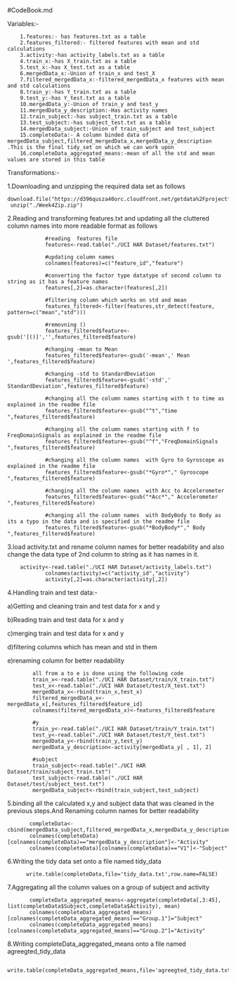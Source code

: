 #CodeBook.md

Variables:-

        1.features:- has features.txt as a table
        2.features_filtered:- filtered features with mean and std calculations
        3.activity:-has activity_labels.txt as a table
        4.train_x:-has X_train.txt as a table
        5.test_x:-has X_test.txt as a table
        6.mergedData_x:-Union of train_x and test_X
        7.filtered_mergedData_x:-filtered_mergedData_x features with mean and std calculations
        8.train_y:-has Y_train.txt as a table
        9.test_y:-has Y_test.txt as a table
        10.mergedData_y:-Union of train_y and test_y
        11.mergedData_y_description:-Has activity names 
        12.train_subject:-has subject_train.txt as a table
        13.test_subject:-has subject_test.txt as a table
        14.mergedData_subject:-Union of train_subject and test_subject
        15.completeData:- A column binded data of mergedData_subject,filtered_mergedData_x,mergedData_y_description .This is the final tidy_set on which we can work upon
        16.completeData_aggregated_means:-mean of all the std and mean values are stored in this table
        
Transformations:-


1.Downloading and unzipping the required data set as follows
    
    download.file("https://d396qusza40orc.cloudfront.net/getdata%2Fprojectfiles%2FUCI%20HAR%20Dataset.zip","Week4Zip.zip",method="libcurl")
     unzip("./Week4Zip.zip")

2.Reading and transforming features.txt and updating all the cluttered column names into more readable format as follows

				
				
				#reading  features file
				features<-read.table("./UCI HAR Dataset/features.txt")
				
				#updating column names
				colnames(features)=c("feature_id","feature")
				
				#converting the factor type datatype of second column to string as it has a feature names
				features[,2]=as.character(features[,2])
				
				#filtering column which works on std and mean
				features_filtered<-filter(features,str_detect(feature, pattern=c("mean","std")))
				
				#removning ()
				features_filtered$feature<-gsub('[()]','',features_filtered$feature)
				
				#changing -mean to Mean
				features_filtered$feature<-gsub('-mean',' Mean ',features_filtered$feature)
				
				#changing -std to StandardDeviation
				features_filtered$feature<-gsub('-std',' StandardDeviation',features_filtered$feature)
				
				#changing all the column names starting with t to time as explained in the readme file
				features_filtered$feature<-gsub("^t","time ",features_filtered$feature)
				
				#changing all the column names starting with f to FreqDomainSignals as explained in the readme file
				features_filtered$feature<-gsub("^f","FreqDomainSignals ",features_filtered$feature)
				
				#changing all the column names  with Gyro to Gyroscope as explained in the readme file
				features_filtered$feature<-gsub("*Gyro*"," Gyroscope ",features_filtered$feature)
				
				#changing all the column names  with Acc to Accelerometer
				features_filtered$feature<-gsub("*Acc*"," Accelerometer  ",features_filtered$feature)
				
				#changing all the column names  with BodyBody to Body as its a typo in the data and is specified in the readme file
				features_filtered$feature<-gsub("*BodyBody*"," Body  ",features_filtered$feature)
        
        
3.load activity.txt and rename column names for better readability and also change the data type of 2nd column to string as it has names in it.

        activity<-read.table("./UCI HAR Dataset/activity_labels.txt")
				colnames(activity)=c("activity_id","activity")
				activity[,2]=as.character(activity[,2])
				
        
 4.Handling train and test data:-
 
a)Getting and cleaning train and test data for x and y

b)Reading train and test data for x and y 

c)merging train and test data for x and y

d)filtering columns which has mean and std in them

e)renaming column for better readability 



            all from a to e is done using the following code
            train_x<-read.table("./UCI HAR Dataset/train/X_train.txt")
            test_x<-read.table("./UCI HAR Dataset/test/X_test.txt")
            mergedData_x<-rbind(train_x,test_x)
            filtered_mergedData_x<-mergedData_x[,features_filtered$feature_id]
            colnames(filtered_mergedData_x)<-features_filtered$feature
            
            #y
            train_y<-read.table("./UCI HAR Dataset/train/Y_train.txt")
            test_y<-read.table("./UCI HAR Dataset/test/Y_test.txt")
            mergedData_y<-rbind(train_y,test_y)
            mergedData_y_description<-activity[mergedData_y[ , 1], 2]
            
            #subject
            train_subject<-read.table("./UCI HAR Dataset/train/subject_train.txt")
            test_subject<-read.table("./UCI HAR Dataset/test/subject_test.txt")
            mergedData_subject<-rbind(train_subject,test_subject)
            
            
5.binding all the calculated x,y and subject data that was cleaned in the previous steps.And Renaming column names for better readability

           completeData<-cbind(mergedData_subject,filtered_mergedData_x,mergedData_y_description)
           colnames(completeData)[colnames(completeData)=="mergedData_y_description"]<-"Activity"
           colnames(completeData)[colnames(completeData)=="V1"]<-"Subject"

6.Writing the tidy data set onto a file named tidy_data
          
          write.table(completeData,file='tidy_data.txt',row.name=FALSE)

7.Aggregating all the column values on a group of subject and activity
  
  
           completeData_aggregated_means<-aggregate(completeData[,3:45], list(completeData$Subject,completeData$Activity), mean)
           colnames(completeData_aggregated_means)[colnames(completeData_aggregated_means)=="Group.1"]="Subject"
           colnames(completeData_aggregated_means)[colnames(completeData_aggregated_means)=="Group.2"]="Activity"

8.Writing completeData_aggregated_means onto a file named agreegted_tidy_data

            write.table(completeData_aggregated_means,file='agreegted_tidy_data.txt',row.name=FALSE)



